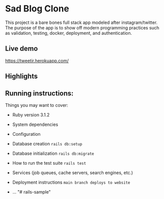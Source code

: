 # Sad Blog Clone

This project is a bare bones full stack app modeled after instagram/twitter. The purpose of the app is to show off modern programming practices such as validation, testing, docker, deployment, and authentication.

## Live demo 
https://tweetir.herokuapp.com/

## Highlights


## Running instructions:



Things you may want to cover:

* Ruby version 3.1.2

* System dependencies

* Configuration

* Database creation
```rails db:setup```


* Database initialization
```rails db:migrate```

* How to run the test suite
```rails test```

* Services (job queues, cache servers, search engines, etc.)

* Deployment instructions
```main branch deploys to website```

* ...
"# rails-sample" 
